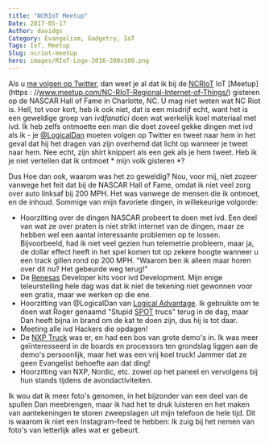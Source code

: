```yaml
---
title: "NCRIoT Meetup"
Date: 2017-05-17
Author: davidgs
Category: Evangelism, Gadgetry, IoT
Tags: IoT, Meetup
Slug: ncriot-meetup
hero: images/RIoT-Logo-2016-200x100.png
---
```


Als u [me volgen op Twitter](https://twitter.com/davidgsIoT), dan weet je al dat ik bij de [NCRIoT](http://www.ncriot.org) IoT [Meetup] (https : //www.meetup.com/NC-RIoT-Regional-Internet-of-Things/) gisteren op de NASCAR Hall of Fame in Charlotte, NC. U mag niet weten wat NC Riot is. Hell, tot voor kort, heb ik ook niet, dat is een misdrijf echt, want het is een geweldige groep van ivd*fanatici* doen wat werkelijk koel materiaal met ivd. Ik heb zelfs ontmoette een man die doet zoveel gekke dingen met ivd als ik - je [@LogicalDan](https://www.meetup.com/NC-RIoT-Regional-Internet-of-Things/) moeten volgen op Twitter en tweet naar hem in het geval dat hij het dragen van zijn overhemd dat licht op wanneer je tweet naar hem. Nee echt, zijn shirt knippert als een gek als je hem tweet. Heb ik je niet vertellen dat ik ontmoet * mijn volk gisteren *?

Dus Hoe dan ook, waarom was het zo geweldig? Nou, voor mij, niet zozeer vanwege het feit dat bij de NASCAR Hall of Fame, omdat ik niet veel zorg over auto linksaf bij 200 MPH. Het was vanwege de mensen die ik ontmoet, en de inhoud. Sommige van mijn favoriete dingen, in willekeurige volgorde:

- Hoorzitting over de dingen NASCAR probeert te doen met ivd. Een deel van wat ze over praten is niet strikt internet van de dingen, maar ze hebben wel een aantal interessante problemen op te lossen. Bijvoorbeeld, had ik niet veel gezien hun telemetrie probleem, maar ja, de dollar effect heeft in het spel komen tot op zekere hoogte wanneer u een track gillen rond op 200 MPH. "Waarom ben ik alleen maar horen over dit nu? Het gebeurde weg terug!"
- De [Renesas](http://renesas.com/) Developer kits voor ivd Development. Mijn enige teleurstelling hele dag was dat ik niet de tekening niet gewonnen voor een gratis, maar we werken op die ene.
- Hoorzitting van @LogicalDan van [Logical Advantage](http://logicaladvantage.com). Ik gebruikte om te doen wat Roger genaamd "Stupid [SPOT](http://sunspotdev.org/) trucs" terug in de dag, maar Dan heeft bijna in brand om de kat te doen zijn, dus hij is tot daar.
- Meeting alle ivd Hackers die opdagen!
- De [NXP Truck](http://iot.nxp.com) was er, en had een bos van grote demo's in. Ik was meer geïnteresseerd in de boards en processors ten grondslag liggen aan de demo's persoonlijk, maar het was een vrij koel truck! Jammer dat ze geen Evangelist behoefte aan dat ding!
- Hoorzitting van NXP, Nordic, etc. zowel op het paneel en vervolgens bij hun stands tijdens de avondactiviteiten.

Ik wou dat ik meer foto's genomen, in het bijzonder van een deel van de spullen Dan meebrengen, maar ik had het te druk luisteren en het maken van aantekeningen te storen zweepslagen uit mijn telefoon de hele tijd. Dit is waarom ik niet een Instagram-feed te hebben: Ik zuig bij het nemen van foto's van letterlijk alles wat er gebeurt.
